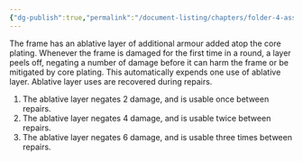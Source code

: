```yaml
---
{"dg-publish":true,"permalink":"/document-listing/chapters/folder-4-assembly/hull-and-os-tags-folder/tag-ablative-layer/"}
---
```


The frame has an ablative layer of additional armour added atop the core plating. Whenever the frame is damaged for the first time in a round, a layer peels off, negating a number of damage before it can harm the frame or be mitigated by core plating. This automatically expends one use of ablative layer. Ablative layer uses are recovered during repairs.

1. The ablative layer negates 2 damage, and is usable once between repairs.
2. The ablative layer negates 4 damage, and is usable twice between repairs.
3. The ablative layer negates 6 damage, and is usable three times between repairs.